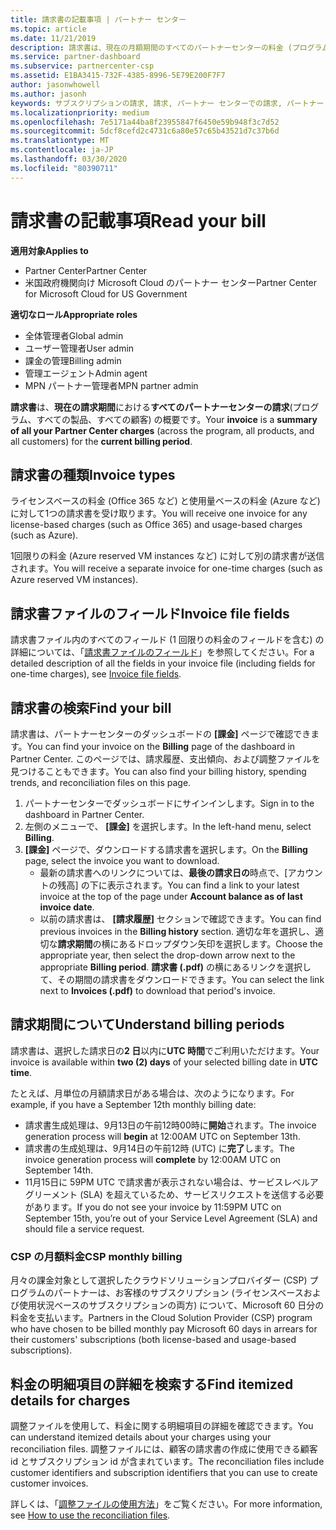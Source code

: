 ```yaml
---
title: 請求書の記載事項 | パートナー センター
ms.topic: article
ms.date: 11/21/2019
description: 請求書は、現在の月額期間のすべてのパートナーセンターの料金 (プログラム、製品、および顧客にわたる) の概要です。
ms.service: partner-dashboard
ms.subservice: partnercenter-csp
ms.assetid: E1BA3415-732F-4385-8996-5E79E200F7F7
author: jasonwhowell
ms.author: jasonh
keywords: サブスクリプションの請求, 請求, パートナー センターでの請求, パートナー センターの請求, 請求書の記載事項, 請求書, パートナー センターの請求書, CSP 請求書, 請求書の場所
ms.localizationpriority: medium
ms.openlocfilehash: 7e5171a44ba8f23955847f6450e59b948f3c7d52
ms.sourcegitcommit: 5dcf8cefd2c4731c6a80e57c65b43521d7c37b6d
ms.translationtype: MT
ms.contentlocale: ja-JP
ms.lasthandoff: 03/30/2020
ms.locfileid: "80390711"
---
```

# <a name="read-your-bill"></a><span data-ttu-id="04c22-104">請求書の記載事項</span><span class="sxs-lookup"><span data-stu-id="04c22-104">Read your bill</span></span>

<span data-ttu-id="04c22-105">**適用対象**</span><span class="sxs-lookup"><span data-stu-id="04c22-105">**Applies to**</span></span>

- <span data-ttu-id="04c22-106">Partner Center</span><span class="sxs-lookup"><span data-stu-id="04c22-106">Partner Center</span></span>
- <span data-ttu-id="04c22-107">米国政府機関向け Microsoft Cloud のパートナー センター</span><span class="sxs-lookup"><span data-stu-id="04c22-107">Partner Center for Microsoft Cloud for US Government</span></span>

<span data-ttu-id="04c22-108">**適切なロール**</span><span class="sxs-lookup"><span data-stu-id="04c22-108">**Appropriate roles**</span></span>
-   <span data-ttu-id="04c22-109">全体管理者</span><span class="sxs-lookup"><span data-stu-id="04c22-109">Global admin</span></span>
-   <span data-ttu-id="04c22-110">ユーザー管理者</span><span class="sxs-lookup"><span data-stu-id="04c22-110">User admin</span></span>
-   <span data-ttu-id="04c22-111">課金の管理</span><span class="sxs-lookup"><span data-stu-id="04c22-111">Billing admin</span></span>
-   <span data-ttu-id="04c22-112">管理エージェント</span><span class="sxs-lookup"><span data-stu-id="04c22-112">Admin agent</span></span>
-   <span data-ttu-id="04c22-113">MPN パートナー管理者</span><span class="sxs-lookup"><span data-stu-id="04c22-113">MPN partner admin</span></span>

<span data-ttu-id="04c22-114">**請求書**は、**現在の請求期間**における**すべてのパートナーセンターの請求**(プログラム、すべての製品、すべての顧客) の概要です。</span><span class="sxs-lookup"><span data-stu-id="04c22-114">Your **invoice** is a **summary of all your Partner Center charges** (across the program, all products, and all customers) for the **current billing period**.</span></span>

## <a name="invoice-types"></a><span data-ttu-id="04c22-115">請求書の種類</span><span class="sxs-lookup"><span data-stu-id="04c22-115">Invoice types</span></span>

<span data-ttu-id="04c22-116">ライセンスベースの料金 (Office 365 など) と使用量ベースの料金 (Azure など) に対して1つの請求書を受け取ります。</span><span class="sxs-lookup"><span data-stu-id="04c22-116">You will receive one invoice for any license-based charges (such as Office 365) and usage-based charges (such as Azure).</span></span>

<span data-ttu-id="04c22-117">1回限りの料金 (Azure reserved VM instances など) に対して別の請求書が送信されます。</span><span class="sxs-lookup"><span data-stu-id="04c22-117">You will receive a separate invoice for one-time charges (such as Azure reserved VM instances).</span></span>

## <a name="invoice-file-fields"></a><span data-ttu-id="04c22-118">請求書ファイルのフィールド</span><span class="sxs-lookup"><span data-stu-id="04c22-118">Invoice file fields</span></span>

<span data-ttu-id="04c22-119">請求書ファイル内のすべてのフィールド (1 回限りの料金のフィールドを含む) の詳細については、「[請求書ファイルのフィールド](invoice-file.md)」を参照してください。</span><span class="sxs-lookup"><span data-stu-id="04c22-119">For a detailed description of all the fields in your invoice file (including fields for one-time charges), see [Invoice file fields](invoice-file.md).</span></span>

## <a name="find-your-bill"></a><span data-ttu-id="04c22-120">請求書の検索</span><span class="sxs-lookup"><span data-stu-id="04c22-120">Find your bill</span></span>

<span data-ttu-id="04c22-121">請求書は、パートナーセンターのダッシュボードの **[課金]** ページで確認できます。</span><span class="sxs-lookup"><span data-stu-id="04c22-121">You can find your invoice on the **Billing** page of the dashboard in Partner Center.</span></span> <span data-ttu-id="04c22-122">このページでは、請求履歴、支出傾向、および調整ファイルを見つけることもできます。</span><span class="sxs-lookup"><span data-stu-id="04c22-122">You can also find your billing history, spending trends, and reconciliation files on this page.</span></span>

1. <span data-ttu-id="04c22-123">パートナーセンターでダッシュボードにサインインします。</span><span class="sxs-lookup"><span data-stu-id="04c22-123">Sign in to the dashboard in Partner Center.</span></span>
2. <span data-ttu-id="04c22-124">左側のメニューで、 **[課金]** を選択します。</span><span class="sxs-lookup"><span data-stu-id="04c22-124">In the left-hand menu, select **Billing**.</span></span>
3. <span data-ttu-id="04c22-125">**[課金]** ページで、ダウンロードする請求書を選択します。</span><span class="sxs-lookup"><span data-stu-id="04c22-125">On the **Billing** page, select the invoice you want to download.</span></span>
    - <span data-ttu-id="04c22-126">最新の請求書へのリンクについては、**最後の請求日の**時点で、[アカウントの残高] の下に表示されます。</span><span class="sxs-lookup"><span data-stu-id="04c22-126">You can find a link to your latest invoice at the top of the page under **Account balance as of last invoice date**.</span></span>
    - <span data-ttu-id="04c22-127">以前の請求書は、 **[請求履歴]** セクションで確認できます。</span><span class="sxs-lookup"><span data-stu-id="04c22-127">You can find previous invoices in the **Billing history** section.</span></span> <span data-ttu-id="04c22-128">適切な年を選択し、適切な**請求期間**の横にあるドロップダウン矢印を選択します。</span><span class="sxs-lookup"><span data-stu-id="04c22-128">Choose the appropriate year, then select the drop-down arrow next to the appropriate **Billing period**.</span></span> <span data-ttu-id="04c22-129">**請求書 (.pdf)** の横にあるリンクを選択して、その期間の請求書をダウンロードできます。</span><span class="sxs-lookup"><span data-stu-id="04c22-129">You can select the link next to **Invoices (.pdf)** to download that period's invoice.</span></span>

## <a name="understand-billing-periods"></a><span data-ttu-id="04c22-130">請求期間について</span><span class="sxs-lookup"><span data-stu-id="04c22-130">Understand billing periods</span></span>

<span data-ttu-id="04c22-131">請求書は、選択した請求日の**2 日**以内に**UTC 時間**でご利用いただけます。</span><span class="sxs-lookup"><span data-stu-id="04c22-131">Your invoice is available within **two (2) days** of your selected billing date in **UTC time**.</span></span>

<span data-ttu-id="04c22-132">たとえば、月単位の月額請求日がある場合は、次のようになります。</span><span class="sxs-lookup"><span data-stu-id="04c22-132">For example, if you have a September 12th monthly billing date:</span></span>

- <span data-ttu-id="04c22-133">請求書生成処理は、9月13日の午前12時00時に**開始**されます。</span><span class="sxs-lookup"><span data-stu-id="04c22-133">The invoice generation process will **begin** at 12:00AM UTC on September 13th.</span></span>
- <span data-ttu-id="04c22-134">請求書の生成処理は、9月14日の午前12時 (UTC) に**完了**します。</span><span class="sxs-lookup"><span data-stu-id="04c22-134">The invoice generation process will **complete** by 12:00AM UTC on September 14th.</span></span>
- <span data-ttu-id="04c22-135">11月15日に 59PM UTC で請求書が表示されない場合は、サービスレベルアグリーメント (SLA) を超えているため、サービスリクエストを送信する必要があります。</span><span class="sxs-lookup"><span data-stu-id="04c22-135">If you do not see your invoice by 11:59PM UTC on September 15th, you’re out of your Service Level Agreement (SLA) and should file a service request.</span></span>

### <a name="csp-monthly-billing"></a><span data-ttu-id="04c22-136">CSP の月額料金</span><span class="sxs-lookup"><span data-stu-id="04c22-136">CSP monthly billing</span></span>

<span data-ttu-id="04c22-137">月々の課金対象として選択したクラウドソリューションプロバイダー (CSP) プログラムのパートナーは、お客様のサブスクリプション (ライセンスベースおよび使用状況ベースのサブスクリプションの両方) について、Microsoft 60 日分の料金を支払います。</span><span class="sxs-lookup"><span data-stu-id="04c22-137">Partners in the Cloud Solution Provider (CSP) program who have chosen to be billed monthly pay Microsoft 60 days in arrears for their customers' subscriptions (both license-based and usage-based subscriptions).</span></span>

## <a name="find-itemized-details-for-charges"></a><span data-ttu-id="04c22-138">料金の明細項目の詳細を検索する</span><span class="sxs-lookup"><span data-stu-id="04c22-138">Find itemized details for charges</span></span>

<span data-ttu-id="04c22-139">調整ファイルを使用して、料金に関する明細項目の詳細を確認できます。</span><span class="sxs-lookup"><span data-stu-id="04c22-139">You can understand itemized details about your charges using your reconciliation files.</span></span> <span data-ttu-id="04c22-140">調整ファイルには、顧客の請求書の作成に使用できる顧客 id とサブスクリプション id が含まれています。</span><span class="sxs-lookup"><span data-stu-id="04c22-140">The reconciliation files include customer identifiers and subscription identifiers that you can use to create customer invoices.</span></span>

<span data-ttu-id="04c22-141">詳しくは、「[調整ファイルの使用方法](use-the-reconciliation-files.md)」をご覧ください。</span><span class="sxs-lookup"><span data-stu-id="04c22-141">For more information, see [How to use the reconciliation files](use-the-reconciliation-files.md).</span></span>
